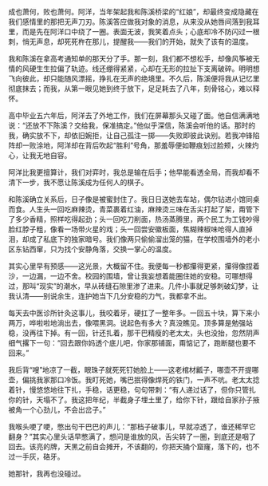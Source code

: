 成也萧何，败也萧何。阿洋，当年架起我和陈溪桥梁的“红娘”，却最终变成隐藏在我们感情里的那把无声刀刃。陈溪答应做我对象的消息，从来没从她唇间落到我耳里，而是先在阿洋口中绕了一圈。表面无波，我笑着点头；心底却冷不防闪过一根刺，悄无声息，却死死杵在那儿，提醒我——我们的开始，就失了该有的温度。

我和陈溪在拿高考通知单的那天分了手。那一刻，我们都不想松手，却像风筝被无情的风硬生生拉偏了轨迹。线还绷得紧紧，心却在无形的拉扯下支离破碎。明明想飞向彼此，却只能随风漂摇，挣扎在无声的绝境里。不久后，陈溪便将我从记忆里彻底抹去；而我，从第一眼见她到终于放下，足足耗去了八年，刻骨铭心，难以释怀。

高中毕业五六年后，阿洋去了外地工作，我们在屏幕那头又碰了面。他自信满满地说：“还放不下陈溪？交给我，保准搞定。”他似乎深信，陈溪会听他的话。那时的我，确实放不下，却依旧婉拒，让自己孤注一掷——失败即彼此诀别。若我冲锋陷阵却一败涂地，阿洋却在背后吹起“胜利”号角，那羞辱便如鞭痕划过脸颊，火辣灼心，让我无地自容。

阿洋比我更擅算计，我们对弈时，我总是输在后手；他早能看透全局，而我却看不清下一步，我不愿让陈溪成为任何人的棋子。

和陈溪确立关系后，日子像是被蜜封住了。我日日送她去车站，偶尔钻进小馆同桌而食。人生头一回吃麻辣烫，青菜裹着红油，麻辣烫三味在舌尖打起了架，甭管下了多少香精，照样吃得起劲；头一回吃刀削面，热汤蒸腾里，两个民工为工钱吵得脸红脖子粗，像看一场带火星的戏；头一回尝安徽板面，焦糊辣椒味呛得人直掉泪，却成了私底下的独家暗号。我们像两只偷偷溜出笼的猫，在学校围墙外的老小区东钻西窜，只为找个安静角落，交换一掌心的温度。

其实心里早有预感——这光景，大概留不住。我便每一秒都攥得更紧，攥得像捏着沙，一边漏，一边不舍。校园的围墙，曾让我妄想着能圈住她的安稳。可哪想得过，那叫“现实”的潮水，早从砖缝石隙里渗了进来。几件小事就足够刺破幻梦，让我认清——别说余生，连护她当下几分安稳的力气，我都拿不出。

每天去中医诊所针灸这事儿，我咬着牙，硬扛了一整年多。一回五十块，算下来小两万，哗啦啦地淌出去，像喂黑洞。说起色有多大？真没瞧见。顶多算是勉强站稳，没再往下掉。有一回，针还扎着，那干巴精瘦的老太太，头也没抬，忽然阴声细气撂下一句：“回去跟你妈透个底儿吧，你家那铺面，甭惦记了，跑断腿也要不回来。”

我后背“嗖”地凉了一截，眼珠子就死死钉她脸上——这老棺材瓤子，哪壶不开提哪壶，偏挑我家那口冷饭。我盯死她，嘴巴抿得像焊死的铁门，一声不吭。老太太捻着针，慢悠悠地往下扎，手稳，话更稳，句句带刺：“有人递过话了，但你只管扎你的针，天塌不了。我这把年纪，半截身子埋土里了，给你下针，跟给自家孙子掖被角一个心劲儿，不会出岔子。”

我喉头哽了哽，憋出句干巴巴的声儿：“那档子破事儿，早就凉透了，谁还稀罕它翻身？”其实心里头话早憋满了，想问是谁放的风，舌尖转了一圈，到底还是咽了回去。该亮的牌，天黑之前自会摊开，不该翻的，你把天捅个窟窿，落下的，也不过一手灰，硌牙。

她那针，我再也没碰过。

